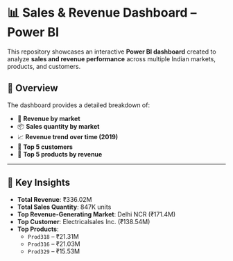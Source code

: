 # 📊 Sales & Revenue Dashboard – Power BI

This repository showcases an interactive **Power BI dashboard** created to analyze **sales and revenue performance** across multiple Indian markets, products, and customers.

## 🧾 Overview

The dashboard provides a detailed breakdown of:

- 📍 **Revenue by market**  
- 📦 **Sales quantity by market**
- 📈 **Revenue trend over time (2019)**
- 🏪 **Top 5 customers**
- 🛒 **Top 5 products by revenue**

---

## 📌 Key Insights

- **Total Revenue**: ₹336.02M  
- **Total Sales Quantity**: 847K units  
- **Top Revenue-Generating Market**: Delhi NCR (₹171.4M)  
- **Top Customer**: Electricalsales Inc. (₹138.54M)  
- **Top Products**:  
  - `Prod318` – ₹21.31M  
  - `Prod316` – ₹21.03M  
  - `Prod329` – ₹15.53M  


